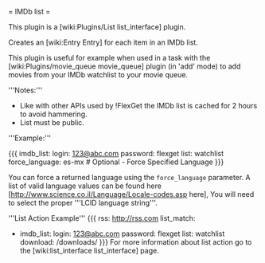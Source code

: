 = IMDb list =

This plugin is a [wiki:Plugins/List list_interface] plugin.

Creates an [wiki:Entry Entry] for each item in an IMDb list.

This plugin is useful for example when used in a task with the [wiki:Plugins/movie_queue movie_queue] plugin (in 'add' mode) to add movies from your IMDb watchlist to your movie queue.

'''Notes:''' 

 * Like with other APIs used by !FlexGet the IMDb list is cached for 2 hours to avoid hammering.
 * List must be public.

'''Example:'''

{{{
imdb_list:
  login: 123@abc.com
  password: flexget
  list: watchlist
  force_language: es-mx # Optional - Force Specified Language
}}}

You can force a returned language using the `force_language` parameter. A list of valid language values can be found here [http://www.science.co.il/Language/Locale-codes.asp here], You will need to select the proper '''LCID language string'''.


'''List Action Example'''
{{{
rss: http://rss.com
list_match:
  - imdb_list:
      login: 123@abc.com
      password: flexget
      list: watchlist
download: /downloads/
}}}
For more information about list action go to the [wiki:list_interface list_interface] page.